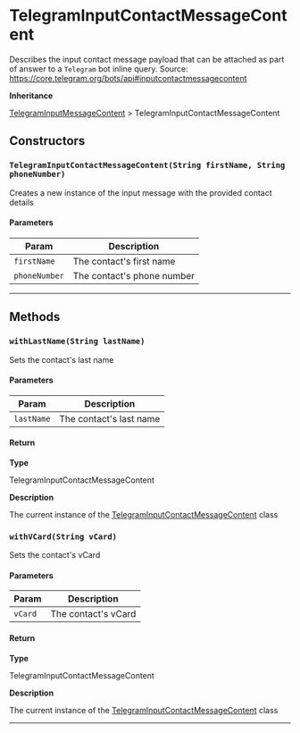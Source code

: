 # TelegramInputContactMessageContent

Describes the input contact message payload that can be attached as part of answer to a `Telegram` bot inline query.
Source: https://core.telegram.org/bots/api#inputcontactmessagecontent

**Inheritance**

[TelegramInputMessageContent](/types/Classes/TelegramInputMessageContent.md)
&gt;
TelegramInputContactMessageContent

## Constructors

### `TelegramInputContactMessageContent(String firstName, String phoneNumber)`

Creates a new instance of the input message with the provided contact details

#### Parameters

| Param         | Description                |
| ------------- | -------------------------- |
| `firstName`   | The contact's first name   |
| `phoneNumber` | The contact's phone number |

---

## Methods

### `withLastName(String lastName)`

Sets the contact's last name

#### Parameters

| Param      | Description             |
| ---------- | ----------------------- |
| `lastName` | The contact's last name |

#### Return

**Type**

TelegramInputContactMessageContent

**Description**

The current instance of the [TelegramInputContactMessageContent](/types/Classes/TelegramInputContactMessageContent.md) class

### `withVCard(String vCard)`

Sets the contact's vCard

#### Parameters

| Param   | Description         |
| ------- | ------------------- |
| `vCard` | The contact's vCard |

#### Return

**Type**

TelegramInputContactMessageContent

**Description**

The current instance of the [TelegramInputContactMessageContent](/types/Classes/TelegramInputContactMessageContent.md) class

---
